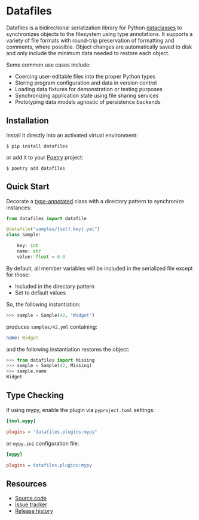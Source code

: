 # Datafiles

Datafiles is a bidirectional serialization library for Python [dataclasses](https://docs.python.org/3/library/dataclasses.html) to synchronizes objects to the filesystem using type annotations. It supports a variety of file formats with round-trip preservation of formatting and comments, where possible. Object changes are automatically saved to disk and only include the minimum data needed to restore each object.

Some common use cases include:

- Coercing user-editable files into the proper Python types
- Storing program configuration and data in version control
- Loading data fixtures for demonstration or testing purposes
- Synchronizing application state using file sharing services
- Prototyping data models agnostic of persistence backends

## Installation

Install it directly into an activated virtual environment:

```text
$ pip install datafiles
```

or add it to your [Poetry](https://poetry.eustace.io/) project:

```text
$ poetry add datafiles
```

## Quick Start

Decorate a [type-annotated](https://docs.python.org/3/library/typing.html) class with a directory pattern to synchronize instances:

```python
from datafiles import datafile

@datafile("samples/{self.key}.yml")
class Sample:

    key: int
    name: str
    value: float = 0.0
```

By default, all member variables will be included in the serialized file except for those:

- Included in the directory pattern
- Set to default values

So, the following instantiation:

```python
>>> sample = Sample(42, "Widget")
```

produces `samples/42.yml` containing:

```yaml
name: Widget
```

and the following instantiation restores the object:

```python
>>> from datafiles import Missing
>>> sample = Sample(42, Missing)
>>> sample.name
Widget
```

## Type Checking

If using mypy, enable the plugin via `pyproject.toml` settings:

```toml
[tool.mypy]

plugins = "datafiles.plugins:mypy"
```

or `mypy.ini` configuration file:

```ini
[mypy]

plugins = datafiles.plugins:mypy
```

## Resources

- [Source code](https://github.com/jacebrowning/datafiles)
- [Issue tracker](https://github.com/jacebrowning/datafiles/issues)
- [Release history](https://github.com/jacebrowning/datafiles/blob/main/CHANGELOG.md)
